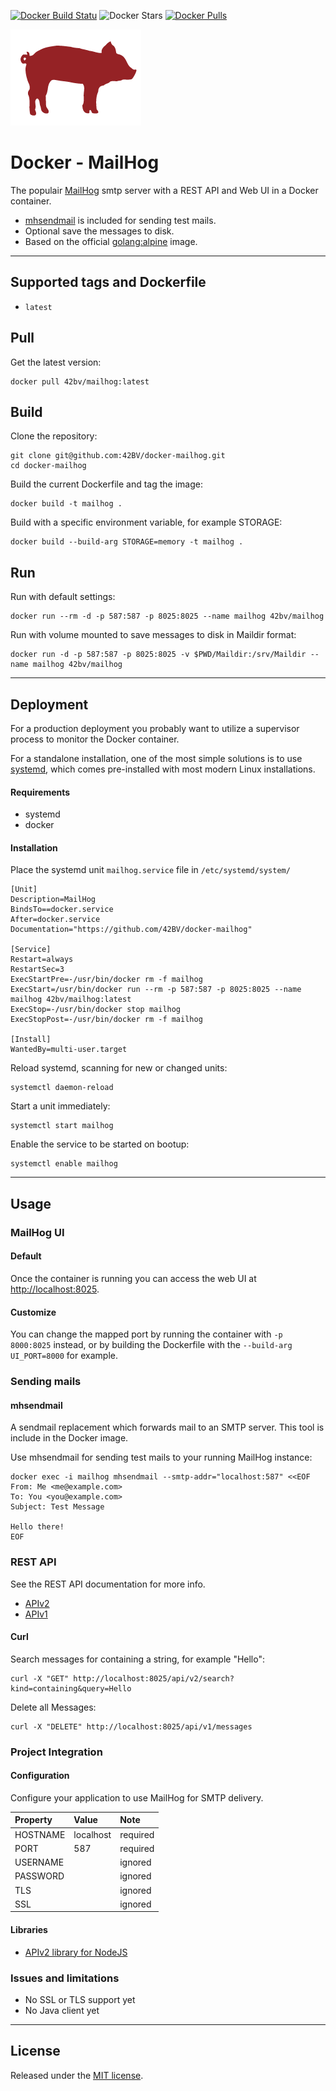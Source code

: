 [![Docker Build Statu](https://img.shields.io/docker/build/42bv/mailhog.svg)](https://hub.docker.com/r/42bv/mailhog/builds/) ![Docker Stars](https://img.shields.io/docker/stars/42bv/mailhog.svg) [![Docker Pulls](https://img.shields.io/docker/pulls/42bv/mailhog.svg)](https://hub.docker.com/r/42bv/mailhog/) 

[![MailHog](https://github.com/42BV/docker-mailhog/blob/master/logo.png?raw=true)](https://github.com/mailhog/MailHog) 

# Docker - MailHog

The populair [MailHog](https://github.com/mailhog/MailHog) smtp server with a REST API and Web UI in a Docker container.

- [mhsendmail](https://github.com/mailhog/mhsendmail) is included for sending test mails.
- Optional save the messages to disk.
- Based on the official [golang:alpine](https://hub.docker.com/_/golang/) image.

---

## Supported tags and Dockerfile

- `latest`


## Pull  

Get the latest version:
```
docker pull 42bv/mailhog:latest
```

## Build  

Clone the repository:
```
git clone git@github.com:42BV/docker-mailhog.git
cd docker-mailhog
```

Build the current Dockerfile  and tag the image:   
```
docker build -t mailhog .
```

Build with a specific environment variable, for example STORAGE:   
```
docker build --build-arg STORAGE=memory -t mailhog .
```

## Run
  
Run with default settings:
```
docker run --rm -d -p 587:587 -p 8025:8025 --name mailhog 42bv/mailhog
```

Run with volume mounted to save messages to disk in Maildir format: 
```
docker run -d -p 587:587 -p 8025:8025 -v $PWD/Maildir:/srv/Maildir --name mailhog 42bv/mailhog
```

---

## Deployment

For a production deployment you probably want to utilize a supervisor process to monitor the Docker container. 

For a standalone installation, one of the most simple solutions is to use [systemd](https://www.freedesktop.org/wiki/Software/systemd/), which comes pre-installed with most modern Linux installations.

#### Requirements

* systemd
* docker

#### Installation

Place the systemd unit `mailhog.service` file in `/etc/systemd/system/`
```
[Unit]
Description=MailHog
BindsTo==docker.service
After=docker.service
Documentation="https://github.com/42BV/docker-mailhog"

[Service]
Restart=always
RestartSec=3
ExecStartPre=-/usr/bin/docker rm -f mailhog
ExecStart=/usr/bin/docker run --rm -p 587:587 -p 8025:8025 --name mailhog 42bv/mailhog:latest
ExecStop=-/usr/bin/docker stop mailhog
ExecStopPost=-/usr/bin/docker rm -f mailhog

[Install]
WantedBy=multi-user.target
```

Reload systemd, scanning for new or changed units:
```
systemctl daemon-reload
```

Start a unit immediately:
```
systemctl start mailhog
```

Enable the service to be started on bootup:
```
systemctl enable mailhog
```

---

## Usage

### MailHog UI

#### Default
Once the container is running you can access the web UI at [http://localhost:8025](http://localhost:8025). 

#### Customize
You can change the mapped port by running the container with `-p 8000:8025` instead, or by building the Dockerfile with the `--build-arg UI_PORT=8000` for example.

### Sending mails

#### mhsendmail

A sendmail replacement which forwards mail to an SMTP server. This tool is include in the Docker image. 

Use mhsendmail for sending test mails to your running MailHog instance:

```
docker exec -i mailhog mhsendmail --smtp-addr="localhost:587" <<EOF 
From: Me <me@example.com>
To: You <you@example.com>
Subject: Test Message

Hello there!
EOF
```

### REST API

See the REST API documentation for more info.

* [APIv2](https://github.com/mailhog/MailHog/blob/master/docs/APIv2.md)
* [APIv1](https://github.com/mailhog/MailHog/blob/master/docs/APIv1.md)

#### Curl

Search messages for containing a string, for example "Hello":
```
curl -X "GET" http://localhost:8025/api/v2/search?kind=containing&query=Hello 
```

Delete all Messages:
```
curl -X "DELETE" http://localhost:8025/api/v1/messages
```

### Project Integration

#### Configuration

Configure your application to use MailHog for SMTP delivery.

| Property  | Value     | Note     |
|:--------- |:--------- | :------- |
| HOSTNAME  | localhost | required |
| PORT      | 587       | required |
| USERNAME  |           | ignored  |
| PASSWORD  |           | ignored  |
| TLS       |           | ignored  |
| SSL       |           | ignored  |

#### Libraries

* [APIv2 library for NodeJS](https://github.com/blueimp/mailhog-node)

### Issues and limitations

* No SSL or TLS support yet
* No Java client yet

---

## License

Released under the [MIT license](https://github.com/42BV/docker-mailhog/blob/master/LICENSE.md).